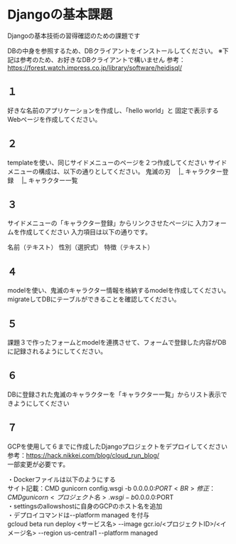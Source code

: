 # Djangoの基本課題
Djangoの基本技術の習得確認のための課題です

DBの中身を参照するため、DBクライアントをインストールしてください。
※下記は参考のため、お好きなDBクライアントで構いません
参考：https://forest.watch.impress.co.jp/library/software/heidisql/

## １
好きな名前のアプリケーションを作成し、「hello world」と
固定で表示するWebページを作成してください。

## ２
templateを使い、同じサイドメニューのページを２つ作成してください
サイドメニューの構成は、以下の通りとしてください。
鬼滅の刃
　|_ キャラクター登録
　|_ キャラクター一覧

## ３
サイドメニューの「キャラクター登録」からリンクさせたページに
入力フォームを作成してください
入力項目は以下の通りです。

名前（テキスト）
性別（選択式）
特徴（テキスト）

## ４
modelを使い、鬼滅のキャラクター情報を格納するmodelを作成してください。
migrateしてDBにテーブルができることを確認してください。

## ５
課題３で作ったフォームとmodelを連携させて、フォームで登録した内容がDBに記録されるようにしてください。

## ６
DBに登録された鬼滅のキャラクターを「キャラクター一覧」からリスト表示できようにしてください

## ７
GCPを使用して６までに作成したDjangoプロジェクトをデプロイしてください<BR>
参考：https://hack.nikkei.com/blog/cloud_run_blog/  <BR>
一部変更が必要です。<BR>
  
・Dockerファイルは以下のようにする<BR>
サイト記載：CMD gunicorn config.wsgi -b 0.0.0.0:$PORT<BR>
修正：CMD gunicorn <プロジェクト名>.wsgi -b 0.0.0.0:$PORT<BR>
・settingsのallowshostに自身のGCPのホスト名を追加<BR>
・デプロイコマンドは--platform managed を付与<BR>
gcloud beta run deploy <サービス名> --image gcr.io/<プロジェクトID>/<イメージ名> --region us-central1 --platform managed

